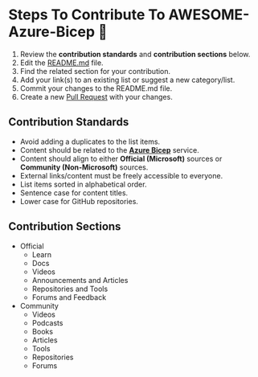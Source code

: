 # Steps To Contribute To AWESOME-Azure-Bicep 💪

1. Review the **contribution standards** and **contribution sections** below.
2. Edit the [README.md](https://github.com/ElYusubov/AWESOME-Azure-Bicep/blob/main/README.md) file.
3. Find the related section for your contribution.
4. Add your link(s) to an existing list or suggest a new category/list.
5. Commit your changes to the README.md file.
6. Create a new [Pull Request](https://github.com/ElYusubov/AWESOME-Azure-Bicep/compare) with your changes.

## Contribution Standards

* Avoid adding a duplicates to the list items.
* Content should be related to the **[Azure Bicep](https://docs.microsoft.com/en-us/azure/azure-resource-manager/bicep/overview?tabs=bicep)** service.
* Content should align to either **Official (Microsoft)** sources or **Community (Non-Microsoft)** sources.
* External links/content must be freely accessible to everyone.
* List items sorted in alphabetical order.
* Sentence case for content titles.
* Lower case for GitHub repositories.

## Contribution Sections

- Official
  - Learn
  - Docs
  - Videos
  - Announcements and Articles
  - Repositories and Tools
  - Forums and Feedback
- Community
  - Videos
  - Podcasts
  - Books
  - Articles
  - Tools
  - Repositories
  - Forums
